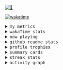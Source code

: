 [![🐙](https://hits.seeyoufarm.com/api/count/incr/badge.svg?url=https%3A%2F%2Fgithub.com%2Fktnkk%2Fhit-counter&count_bg=%23070707&title_bg=%23070707&icon=&icon_color=%23E7E7E7&title=visitors&edge_flat=true)](https://hits.seeyoufarm.com)

[![wakatime](https://wakatime.com/badge/user/43ee8060-219a-4cc8-b7a0-9a681ab5a8a7.svg)](https://wakatime.com/@43ee8060-219a-4cc8-b7a0-9a681ab5a8a7)

<details>
  <summary> <samp>my metrics</samp></summary>
  
  <br>
  
 ![🐳](https://github.com/kkhys/kkhys/blob/main/github-metrics.svg)
  
  ***
</details>

<details>
  <summary> <samp>wakaTime stats</samp></summary>
  
  <br>
  
<!--START_SECTION:waka-->
![Code Time](http://img.shields.io/badge/Code%20Time-1%2C535%20hrs%2054%20mins-blue)

**🐱 My GitHub Data** 

> 📦 4.9 MB Used in GitHub's Storage 
 > 
> 🏆 858 Contributions in the Year 2023
 > 
> 💼 Opted to Hire
 > 
> 📜 6 Public Repositories 
 > 
> 🔑 22 Private Repositories 
 > 
**I'm an Early 🐤** 

```text
🌞 Morning                4197 commits        ██████████░░░░░░░░░░░░░░░   39.05 % 
🌆 Daytime                2329 commits        █████░░░░░░░░░░░░░░░░░░░░   21.67 % 
🌃 Evening                3157 commits        ███████░░░░░░░░░░░░░░░░░░   29.37 % 
🌙 Night                  1066 commits        ██░░░░░░░░░░░░░░░░░░░░░░░   09.92 % 
```
📅 **I'm Most Productive on Monday** 

```text
Monday                   1850 commits        ████░░░░░░░░░░░░░░░░░░░░░   17.21 % 
Tuesday                  1617 commits        ████░░░░░░░░░░░░░░░░░░░░░   15.04 % 
Wednesday                1618 commits        ████░░░░░░░░░░░░░░░░░░░░░   15.05 % 
Thursday                 1523 commits        ████░░░░░░░░░░░░░░░░░░░░░   14.17 % 
Friday                   1546 commits        ████░░░░░░░░░░░░░░░░░░░░░   14.38 % 
Saturday                 1308 commits        ███░░░░░░░░░░░░░░░░░░░░░░   12.17 % 
Sunday                   1287 commits        ███░░░░░░░░░░░░░░░░░░░░░░   11.97 % 
```


📊 **This Week I Spent My Time On** 

```text
🕑︎ Time Zone: Asia/Tokyo

💬 Programming Languages: 
Other                    20 hrs 1 min        ███████████████░░░░░░░░░░   61.54 % 
Java                     5 hrs 53 mins       █████░░░░░░░░░░░░░░░░░░░░   18.08 % 
JSON                     1 hr 20 mins        █░░░░░░░░░░░░░░░░░░░░░░░░   04.14 % 
HTML                     1 hr 10 mins        █░░░░░░░░░░░░░░░░░░░░░░░░   03.59 % 
TypeScript               45 mins             █░░░░░░░░░░░░░░░░░░░░░░░░   02.34 % 

🔥 Editors: 
Chrome                   20 hrs 1 min        ███████████████░░░░░░░░░░   61.54 % 
IntelliJ                 9 hrs 36 mins       ███████░░░░░░░░░░░░░░░░░░   29.54 % 
WebStorm                 2 hrs 53 mins       ██░░░░░░░░░░░░░░░░░░░░░░░   08.90 % 
DataGrip                 0 secs              ░░░░░░░░░░░░░░░░░░░░░░░░░   00.02 % 

💻 Operating System: 
Mac                      32 hrs 30 mins      █████████████████████████   100.00 % 
```


 Last Updated on 2023/09/25 18:37:08 UTC
<!--END_SECTION:waka-->
  
  ***
</details>


<details>
  <summary> <samp>now playing</samp></summary>
  
  <br>
 
 [![🐟](https://spotify-github-profile.vercel.app/api/view?uid=31ryofms4dnv7mrohhepo4c4zgqu&cover_image=true&theme=default&show_offline=false&background_color=121212&bar_color=53b14f&bar_color_cover=false)](https://open.spotify.com/user/31ryofms4dnv7mrohhepo4c4zgqu)
  
  ***
</details>

<details>
  <summary> <samp>github readme stats</samp></summary>
  
  <br>
  
 <p align="left"> 
  <img alt="🐠" src="https://github-readme-stats.vercel.app/api?username=kkhys&count_private=true&show_icons=true&theme=dark&include_all_commits=true" />
  <img alt="🐟" src="https://github-readme-stats.vercel.app/api/top-langs/?username=kkhys&layout=compact&theme=dark&langs_count=10&hide=HTML,CSS,SCSS" />
</p>
  
  ***
</details>

<details>
  <summary> <samp>profile trophies</samp></summary>
  
  <br>
  
  [![🐬](https://github-profile-trophy.vercel.app/?username=kkhys&rank=SECRET,SSS,SS,S,AAA,AA,A&theme=darkhub&row=1&margin-w=10&no-bg=true)](https://github.com/ryo-ma/github-profile-trophy)
  
  ***
</details>

<details>
  <summary> <samp>summary cards</samp></summary>
  
  <br>
  
  ![🐋](https://github-profile-summary-cards.vercel.app/api/cards/profile-details?username=kkhys&theme=github_dark)
  ![🦑](https://github-profile-summary-cards.vercel.app/api/cards/repos-per-language?username=kkhys&theme=github_dark)
  ![🦭](https://github-profile-summary-cards.vercel.app/api/cards/most-commit-language?username=kkhys&theme=github_dark)
  ![🦀](https://github-profile-summary-cards.vercel.app/api/cards/stats?username=kkhys&theme=github_dark)
  ![🦈](https://github-profile-summary-cards.vercel.app/api/cards/productive-time?username=kkhys&theme=github_dark)
  
  ***
</details>

<details>
  <summary> <samp>streak stats</samp></summary>
  
  <br>
  
  [![🐠](http://github-readme-streak-stats.herokuapp.com?user=kkhys&theme=dark)](https://git.io/streak-stats)
  
  ***
</details>

<details>
  <summary> <samp>activity graph</samp></summary>
  
  <br>
  
  [![🐡](https://github-readme-activity-graph.cyclic.app/graph?username=kkhys&theme=xcode)](https://github.com/ashutosh00710/github-readme-activity-graph)
  
  ***
</details>
